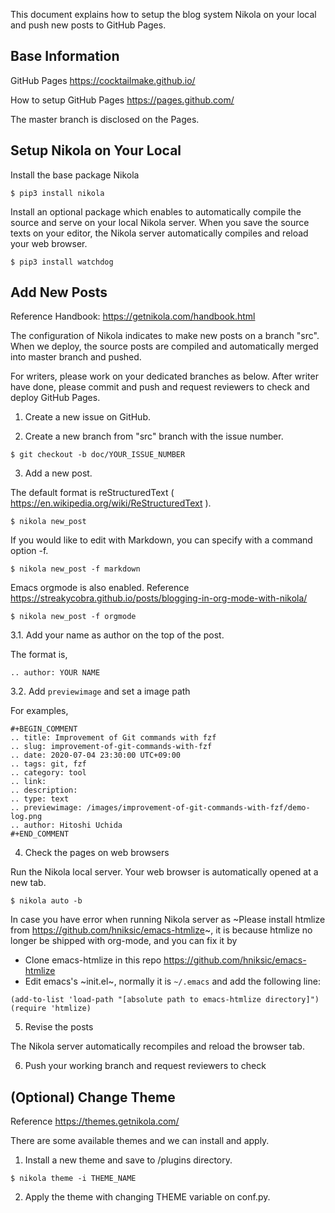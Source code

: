 This document explains how to setup the blog system Nikola on your
local and push new posts to GitHub Pages.

Base Information
----------------

GitHub Pages
https://cocktailmake.github.io/

How to setup GitHub Pages
https://pages.github.com/

The master branch is disclosed on the Pages.


Setup Nikola on Your Local
--------------------------

Install the base package Nikola

```
$ pip3 install nikola
```

Install an optional package which enables to automatically compile the
source and serve on your local Nikola server. When you save the source
texts on your editor, the Nikola server automatically compiles and
reload your web browser.

```
$ pip3 install watchdog
```

Add New Posts
-------------

Reference
Handbook: https://getnikola.com/handbook.html

The configuration of Nikola indicates to make new posts on a branch
"src".  When we deploy, the source posts are compiled and
automatically merged into master branch and pushed.

For writers, please work on your dedicated branches as below. After
writer have done, please commit and push and request reviewers to
check and deploy GitHub Pages.


1. Create a new issue on GitHub.

2. Create a new branch from "src" branch with the issue number.

```
$ git checkout -b doc/YOUR_ISSUE_NUMBER
```

3. Add a new post.

The default format is reStructuredText ( https://en.wikipedia.org/wiki/ReStructuredText ).

```
$ nikola new_post
```

If you would like to edit with Markdown, you can specify with a command option -f.

```
$ nikola new_post -f markdown
```

Emacs orgmode is also enabled.
Reference
https://streakycobra.github.io/posts/blogging-in-org-mode-with-nikola/

```
$ nikola new_post -f orgmode
```

3.1. Add your name as author on the top of the post.

The format is,

```
.. author: YOUR NAME
```

3.2. Add `previewimage` and set a image path

For examples,

```
#+BEGIN_COMMENT
.. title: Improvement of Git commands with fzf
.. slug: improvement-of-git-commands-with-fzf
.. date: 2020-07-04 23:30:00 UTC+09:00
.. tags: git, fzf
.. category: tool
.. link: 
.. description: 
.. type: text
.. previewimage: /images/improvement-of-git-commands-with-fzf/demo-log.png
.. author: Hitoshi Uchida
#+END_COMMENT
```

4. Check the pages on web browsers

Run the Nikola local server. Your web browser is automatically opened at a new tab.

```
$ nikola auto -b
```

In case you have error when running Nikola server as ~Please install htmlize from https://github.com/hniksic/emacs-htmlize~, it is because htmlize no longer be shipped with org-mode, and you can fix it by
* Clone emacs-htmlize in this repo https://github.com/hniksic/emacs-htmlize
* Edit emacs's ~init.el~, normally it is `~/.emacs` and add the following line:

```
(add-to-list 'load-path "[absolute path to emacs-htmlize directory]")
(require 'htmlize)
```

5. Revise the posts

The Nikola server automatically recompiles and reload the browser tab.

6. Push your working branch and request reviewers to check


(Optional) Change Theme
-----------------------

Reference
https://themes.getnikola.com/

There are some available themes and we can install and apply.

1. Install a new theme and save to /plugins directory.

```
$ nikola theme -i THEME_NAME
```

2. Apply the theme with changing THEME variable on conf.py.
